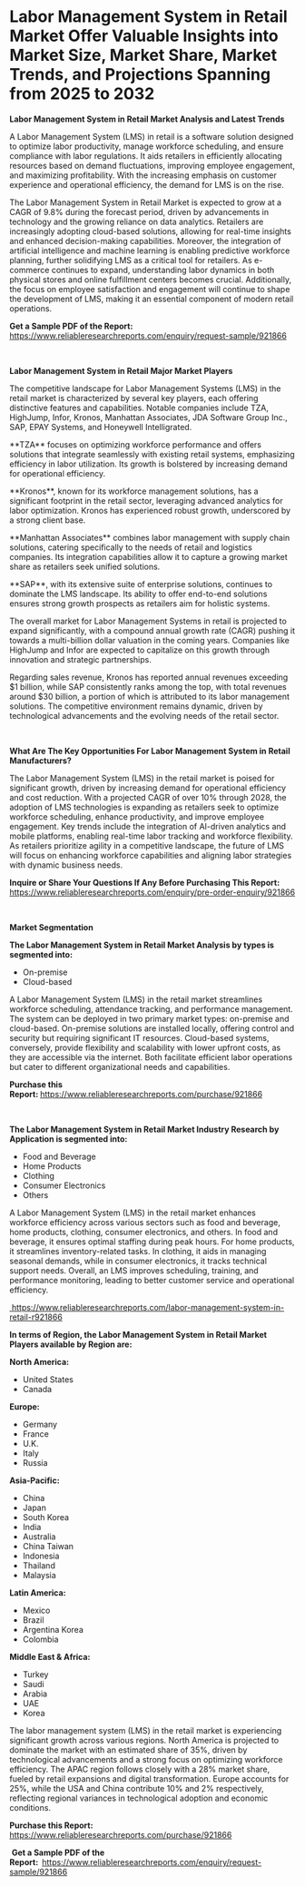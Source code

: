 <p><h1>Labor Management System in Retail Market Offer Valuable Insights into Market Size, Market Share, Market Trends, and Projections Spanning from 2025 to 2032</h1></p><p><strong>Labor Management System in Retail Market Analysis and Latest Trends</strong></p>
<p><p>A Labor Management System (LMS) in retail is a software solution designed to optimize labor productivity, manage workforce scheduling, and ensure compliance with labor regulations. It aids retailers in efficiently allocating resources based on demand fluctuations, improving employee engagement, and maximizing profitability. With the increasing emphasis on customer experience and operational efficiency, the demand for LMS is on the rise.</p><p>The Labor Management System in Retail Market is expected to grow at a CAGR of 9.8% during the forecast period, driven by advancements in technology and the growing reliance on data analytics. Retailers are increasingly adopting cloud-based solutions, allowing for real-time insights and enhanced decision-making capabilities. Moreover, the integration of artificial intelligence and machine learning is enabling predictive workforce planning, further solidifying LMS as a critical tool for retailers. As e-commerce continues to expand, understanding labor dynamics in both physical stores and online fulfillment centers becomes crucial. Additionally, the focus on employee satisfaction and engagement will continue to shape the development of LMS, making it an essential component of modern retail operations.</p></p>
<p><strong>Get a Sample PDF of the Report:&nbsp;</strong> <a href="https://www.reliableresearchreports.com/enquiry/request-sample/921866?utm_campaign=3681&utm_medium=2&utm_source=Github&utm_content=ia&utm_term=18042025&utm_id=labor-management-system-in-retail">https://www.reliableresearchreports.com/enquiry/request-sample/921866</a></p>
<p>&nbsp;</p>
<p><strong>Labor Management System in Retail Major Market Players</strong></p>
<p><p>The competitive landscape for Labor Management Systems (LMS) in the retail market is characterized by several key players, each offering distinctive features and capabilities. Notable companies include TZA, HighJump, Infor, Kronos, Manhattan Associates, JDA Software Group Inc., SAP, EPAY Systems, and Honeywell Intelligrated.</p><p>**TZA** focuses on optimizing workforce performance and offers solutions that integrate seamlessly with existing retail systems, emphasizing efficiency in labor utilization. Its growth is bolstered by increasing demand for operational efficiency.</p><p>**Kronos**, known for its workforce management solutions, has a significant footprint in the retail sector, leveraging advanced analytics for labor optimization. Kronos has experienced robust growth, underscored by a strong client base.</p><p>**Manhattan Associates** combines labor management with supply chain solutions, catering specifically to the needs of retail and logistics companies. Its integration capabilities allow it to capture a growing market share as retailers seek unified solutions.</p><p>**SAP**, with its extensive suite of enterprise solutions, continues to dominate the LMS landscape. Its ability to offer end-to-end solutions ensures strong growth prospects as retailers aim for holistic systems.</p><p>The overall market for Labor Management Systems in retail is projected to expand significantly, with a compound annual growth rate (CAGR) pushing it towards a multi-billion dollar valuation in the coming years. Companies like HighJump and Infor are expected to capitalize on this growth through innovation and strategic partnerships.</p><p>Regarding sales revenue, Kronos has reported annual revenues exceeding $1 billion, while SAP consistently ranks among the top, with total revenues around $30 billion, a portion of which is attributed to its labor management solutions. The competitive environment remains dynamic, driven by technological advancements and the evolving needs of the retail sector.</p></p>
<p>&nbsp;</p>
<p><strong>What Are The Key Opportunities For Labor Management System in Retail Manufacturers?</strong></p>
<p><p>The Labor Management System (LMS) in the retail market is poised for significant growth, driven by increasing demand for operational efficiency and cost reduction. With a projected CAGR of over 10% through 2028, the adoption of LMS technologies is expanding as retailers seek to optimize workforce scheduling, enhance productivity, and improve employee engagement. Key trends include the integration of AI-driven analytics and mobile platforms, enabling real-time labor tracking and workforce flexibility. As retailers prioritize agility in a competitive landscape, the future of LMS will focus on enhancing workforce capabilities and aligning labor strategies with dynamic business needs.</p></p>
<p><strong>Inquire or Share Your Questions If Any Before Purchasing This Report:</strong> <a href="https://www.reliableresearchreports.com/enquiry/pre-order-enquiry/921866?utm_campaign=3681&utm_medium=2&utm_source=Github&utm_content=ia&utm_term=18042025&utm_id=labor-management-system-in-retail">https://www.reliableresearchreports.com/enquiry/pre-order-enquiry/921866</a></p>
<p>&nbsp;</p>
<p><strong>Market Segmentation</strong></p>
<p><strong>The Labor Management System in Retail Market Analysis by types is segmented into:</strong></p>
<p><ul><li>On-premise</li><li>Cloud-based</li></ul></p>
<p><p>A Labor Management System (LMS) in the retail market streamlines workforce scheduling, attendance tracking, and performance management. The system can be deployed in two primary market types: on-premise and cloud-based. On-premise solutions are installed locally, offering control and security but requiring significant IT resources. Cloud-based systems, conversely, provide flexibility and scalability with lower upfront costs, as they are accessible via the internet. Both facilitate efficient labor operations but cater to different organizational needs and capabilities.</p></p>
<p><strong>Purchase this Report:&nbsp;</strong><a href="https://www.reliableresearchreports.com/purchase/921866?utm_campaign=3681&utm_medium=2&utm_source=Github&utm_content=ia&utm_term=18042025&utm_id=labor-management-system-in-retail">https://www.reliableresearchreports.com/purchase/921866</a></p>
<p>&nbsp;</p>
<p><strong>The Labor Management System in Retail Market Industry Research by Application is segmented into:</strong></p>
<p><ul><li>Food and Beverage</li><li>Home Products</li><li>Clothing</li><li>Consumer Electronics</li><li>Others</li></ul></p>
<p><p>A Labor Management System (LMS) in the retail market enhances workforce efficiency across various sectors such as food and beverage, home products, clothing, consumer electronics, and others. In food and beverage, it ensures optimal staffing during peak hours. For home products, it streamlines inventory-related tasks. In clothing, it aids in managing seasonal demands, while in consumer electronics, it tracks technical support needs. Overall, an LMS improves scheduling, training, and performance monitoring, leading to better customer service and operational efficiency.</p></p>
<p><a href="https://www.reliableresearchreports.com/labor-management-system-in-retail-r921866?utm_campaign=3681&utm_medium=2&utm_source=Github&utm_content=ia&utm_term=18042025&utm_id=labor-management-system-in-retail">&nbsp;https://www.reliableresearchreports.com/labor-management-system-in-retail-r921866</a></p>
<p><strong>In terms of Region, the Labor Management System in Retail Market Players available by Region are:</strong></p>
<p>
    <p> <strong> North America: </strong>
        <ul>
            <li>United States</li>
            <li>Canada</li>
        </ul>
        </p> 
    <p> <strong> Europe: </strong>
        <ul>
            <li>Germany</li>
            <li>France</li>
            <li>U.K.</li>
            <li>Italy</li>
            <li>Russia</li>
        </ul>
        </p> 
    <p> <strong> Asia-Pacific: </strong>
        <ul>
            <li>China</li>
            <li>Japan</li>
            <li>South Korea</li>
            <li>India</li>
            <li>Australia</li>
            <li>China Taiwan</li>
            <li>Indonesia</li>
            <li>Thailand</li>
            <li>Malaysia</li>
        </ul>
        </p> 
    <p> <strong> Latin America: </strong>
        <ul>
            <li>Mexico</li>
            <li>Brazil</li>
            <li>Argentina Korea</li>
            <li>Colombia</li>
        </ul>
        </p> 
    <p> <strong> Middle East & Africa: </strong>
        <ul>
            <li>Turkey</li>
            <li>Saudi</li>
            <li>Arabia</li>
            <li>UAE</li>
            <li>Korea</li>
        </ul>
    </p>
    </p>
<p><p>The labor management system (LMS) in the retail market is experiencing significant growth across various regions. North America is projected to dominate the market with an estimated share of 35%, driven by technological advancements and a strong focus on optimizing workforce efficiency. The APAC region follows closely with a 28% market share, fueled by retail expansions and digital transformation. Europe accounts for 25%, while the USA and China contribute 10% and 2% respectively, reflecting regional variances in technological adoption and economic conditions.</p></p>
<p><strong>Purchase this Report: </strong><a href="https://www.reliableresearchreports.com/purchase/921866?utm_campaign=3681&utm_medium=2&utm_source=Github&utm_content=ia&utm_term=18042025&utm_id=labor-management-system-in-retail">https://www.reliableresearchreports.com/purchase/921866</a></p>
<p>&nbsp;<strong>Get a Sample PDF of the Report:&nbsp;&nbsp;</strong><a href="https://www.reliableresearchreports.com/enquiry/request-sample/921866?utm_campaign=3681&utm_medium=2&utm_source=Github&utm_content=ia&utm_term=18042025&utm_id=labor-management-system-in-retail">https://www.reliableresearchreports.com/enquiry/request-sample/921866</a></p>
<p><strong></strong></p>
<p><p></p><p></p><p></p></p>